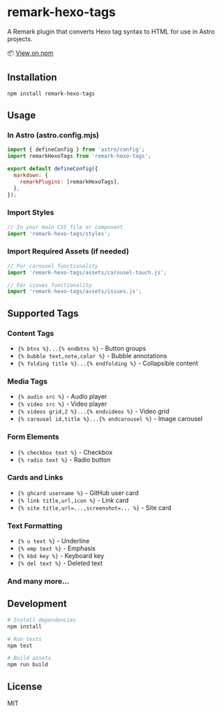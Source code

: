 # remark-hexo-tags

A Remark plugin that converts Hexo tag syntax to HTML for use in Astro projects.

📦 [View on npm](https://www.npmjs.com/package/remark-hexo-tags)

## Installation

```bash
npm install remark-hexo-tags
```

## Usage

### In Astro (astro.config.mjs)

```javascript
import { defineConfig } from 'astro/config';
import remarkHexoTags from 'remark-hexo-tags';

export default defineConfig({
  markdown: {
    remarkPlugins: [remarkHexoTags],
  },
});
```

### Import Styles

```javascript
// In your main CSS file or component
import 'remark-hexo-tags/styles';
```

### Import Required Assets (if needed)

```javascript
// For carousel functionality
import 'remark-hexo-tags/assets/carousel-touch.js';

// For issues functionality  
import 'remark-hexo-tags/assets/issues.js';
```

## Supported Tags

### Content Tags
- `{% btns %}...{% endbtns %}` - Button groups
- `{% bubble text,note,color %}` - Bubble annotations
- `{% folding title %}...{% endfolding %}` - Collapsible content

### Media Tags
- `{% audio src %}` - Audio player
- `{% video src %}` - Video player
- `{% videos grid,2 %}...{% endvideos %}` - Video grid
- `{% carousel id,title %}...{% endcarousel %}` - Image carousel

### Form Elements
- `{% checkbox text %}` - Checkbox
- `{% radio text %}` - Radio button

### Cards and Links
- `{% ghcard username %}` - GitHub user card
- `{% link title,url,icon %}` - Link card
- `{% site title,url=...,screenshot=... %}` - Site card

### Text Formatting
- `{% u text %}` - Underline
- `{% emp text %}` - Emphasis
- `{% kbd key %}` - Keyboard key
- `{% del text %}` - Deleted text

### And many more...

## Development

```bash
# Install dependencies
npm install

# Run tests
npm test

# Build assets
npm run build
```

## License

MIT